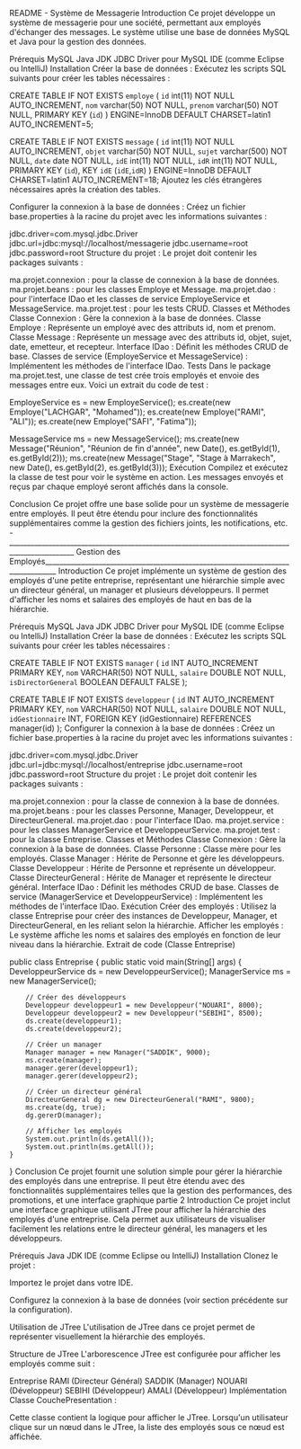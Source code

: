 README - Système de Messagerie
Introduction
Ce projet développe un système de messagerie pour une société, permettant aux employés d'échanger des messages. Le système utilise une base de données MySQL et Java pour la gestion des données.

Prérequis
MySQL
Java JDK
JDBC Driver pour MySQL
IDE (comme Eclipse ou IntelliJ)
Installation
Créer la base de données : Exécutez les scripts SQL suivants pour créer les tables nécessaires :

CREATE TABLE IF NOT EXISTS `employe` (
  `id` int(11) NOT NULL AUTO_INCREMENT,
  `nom` varchar(50) NOT NULL,
  `prenom` varchar(50) NOT NULL,
  PRIMARY KEY (`id`)
) ENGINE=InnoDB DEFAULT CHARSET=latin1 AUTO_INCREMENT=5;

CREATE TABLE IF NOT EXISTS `message` (
  `id` int(11) NOT NULL AUTO_INCREMENT,
  `objet` varchar(50) NOT NULL,
  `sujet` varchar(500) NOT NULL,
  `date` date NOT NULL,
  `idE` int(11) NOT NULL,
  `idR` int(11) NOT NULL,
  PRIMARY KEY (`id`),
  KEY `idE` (`idE`,`idR`)
) ENGINE=InnoDB DEFAULT CHARSET=latin1 AUTO_INCREMENT=18;
Ajoutez les clés étrangères nécessaires après la création des tables.

Configurer la connexion à la base de données : Créez un fichier base.properties à la racine du projet avec les informations suivantes :



jdbc.driver=com.mysql.jdbc.Driver
jdbc.url=jdbc:mysql://localhost/messagerie
jdbc.username=root
jdbc.password=root
Structure du projet : Le projet doit contenir les packages suivants :

ma.projet.connexion : pour la classe de connexion à la base de données.
ma.projet.beans : pour les classes Employe et Message.
ma.projet.dao : pour l'interface IDao et les classes de service EmployeService et MessageService.
ma.projet.test : pour les tests CRUD.
Classes et Méthodes
Classe Connexion : Gère la connexion à la base de données.
Classe Employe : Représente un employé avec des attributs id, nom et prenom.
Classe Message : Représente un message avec des attributs id, objet, sujet, date, emetteur, et recepteur.
Interface IDao : Définit les méthodes CRUD de base.
Classes de service (EmployeService et MessageService) : Implémentent les méthodes de l'interface IDao.
Tests
Dans le package ma.projet.test, une classe de test crée trois employés et envoie des messages entre eux. Voici un extrait du code de test :

EmployeService es = new EmployeService();
es.create(new Employe("LACHGAR", "Mohamed"));
es.create(new Employe("RAMI", "ALI"));
es.create(new Employe("SAFI", "Fatima"));

MessageService ms = new MessageService();
ms.create(new Message("Réunion", "Réunion de fin d'année", new Date(), es.getById(1), es.getById(2)));
ms.create(new Message("Stage", "Stage à Marrakech", new Date(), es.getById(2), es.getById(3)));
Exécution
Compilez et exécutez la classe de test pour voir le système en action. Les messages envoyés et reçus par chaque employé seront affichés dans la console.

Conclusion
Ce projet offre une base solide pour un système de messagerie entre employés. Il peut être étendu pour inclure des fonctionnalités supplémentaires comme la gestion des fichiers joints, les notifications, etc.
-________________________________________________________________________________________________ Gestion des Employés_________________________________________________________________________________
Introduction
Ce projet implémente un système de gestion des employés d'une petite entreprise, représentant une hiérarchie simple avec un directeur général, un manager et plusieurs développeurs. Il permet d'afficher les noms et salaires des employés de haut en bas de la hiérarchie.

Prérequis
MySQL
Java JDK
JDBC Driver pour MySQL
IDE (comme Eclipse ou IntelliJ)
Installation
Créer la base de données : Exécutez les scripts SQL suivants pour créer les tables nécessaires :

CREATE TABLE IF NOT EXISTS `manager` (
  `id` INT AUTO_INCREMENT PRIMARY KEY,
  `nom` VARCHAR(50) NOT NULL,
  `salaire` DOUBLE NOT NULL,
  `isDirectorGeneral` BOOLEAN DEFAULT FALSE
);

CREATE TABLE IF NOT EXISTS `developpeur` (
  `id` INT AUTO_INCREMENT PRIMARY KEY,
  `nom` VARCHAR(50) NOT NULL,
  `salaire` DOUBLE NOT NULL,
  `idGestionnaire` INT,
  FOREIGN KEY (idGestionnaire) REFERENCES manager(id)
);
Configurer la connexion à la base de données : Créez un fichier base.properties à la racine du projet avec les informations suivantes :


jdbc.driver=com.mysql.jdbc.Driver
jdbc.url=jdbc:mysql://localhost/entreprise
jdbc.username=root
jdbc.password=root
Structure du projet : Le projet doit contenir les packages suivants :

ma.projet.connexion : pour la classe de connexion à la base de données.
ma.projet.beans : pour les classes Personne, Manager, Developpeur, et DirecteurGeneral.
ma.projet.dao : pour l'interface IDao.
ma.projet.service : pour les classes ManagerService et DeveloppeurService.
ma.projet.test : pour la classe Entreprise.
Classes et Méthodes
Classe Connexion : Gère la connexion à la base de données.
Classe Personne : Classe mère pour les employés.
Classe Manager : Hérite de Personne et gère les développeurs.
Classe Developpeur : Hérite de Personne et représente un développeur.
Classe DirecteurGeneral : Hérite de Manager et représente le directeur général.
Interface IDao : Définit les méthodes CRUD de base.
Classes de service (ManagerService et DeveloppeurService) : Implémentent les méthodes de l'interface IDao.
Exécution
Créer des employés : Utilisez la classe Entreprise pour créer des instances de Developpeur, Manager, et DirecteurGeneral, en les reliant selon la hiérarchie.
Afficher les employés : Le système affiche les noms et salaires des employés en fonction de leur niveau dans la hiérarchie.
Extrait de code (Classe Entreprise)


public class Entreprise {
    public static void main(String[] args) {
        DeveloppeurService ds = new DeveloppeurService();
        ManagerService ms = new ManagerService();

        // Créer des développeurs
        Developpeur developpeur1 = new Developpeur("NOUARI", 8000);
        Developpeur developpeur2 = new Developpeur("SEBIHI", 8500);
        ds.create(developpeur1);
        ds.create(developpeur2);

        // Créer un manager
        Manager manager = new Manager("SADDIK", 9000);
        ms.create(manager);
        manager.gerer(developpeur1);
        manager.gerer(developpeur2);

        // Créer un directeur général
        DirecteurGeneral dg = new DirecteurGeneral("RAMI", 9800);
        ms.create(dg, true);
        dg.gererD(manager);

        // Afficher les employés
        System.out.println(ds.getAll());
        System.out.println(ms.getAll());
    }
}
Conclusion
Ce projet fournit une solution simple pour gérer la hiérarchie des employés dans une entreprise. Il peut être étendu avec des fonctionnalités supplémentaires telles que la gestion des performances, des promotions, et une interface graphique
partie 2
Introduction
Ce projet inclut une interface graphique utilisant JTree pour afficher la hiérarchie des employés d'une entreprise. Cela permet aux utilisateurs de visualiser facilement les relations entre le directeur général, les managers et les développeurs.

Prérequis
Java JDK
IDE (comme Eclipse ou IntelliJ)
Installation
Clonez le projet :


Importez le projet dans votre IDE.

Configurez la connexion à la base de données (voir section précédente sur la configuration).

Utilisation de JTree
L'utilisation de JTree dans ce projet permet de représenter visuellement la hiérarchie des employés.

Structure de JTree
L'arborescence JTree est configurée pour afficher les employés comme suit :

Entreprise
RAMI (Directeur Général)
SADDIK (Manager)
NOUARI (Développeur)
SEBIHI (Développeur)
AMALI (Développeur)
Implémentation
Classe CouchePresentation :

Cette classe contient la logique pour afficher le JTree.
Lorsqu'un utilisateur clique sur un nœud dans le JTree, la liste des employés sous ce nœud est affichée.
